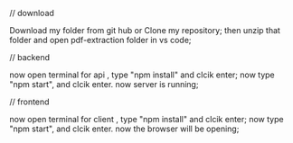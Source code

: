 // download

Download my folder from git hub or Clone my repository;
  then unzip that folder and open pdf-extraction folder in vs code;

// backend

now open terminal for api , type "npm install" and clcik enter;
  now type "npm start", and clcik enter. now server is running;

// frontend

now open terminal for client , type "npm install" and clcik enter;
  now type "npm start", and clcik enter. now the browser will be opening;
